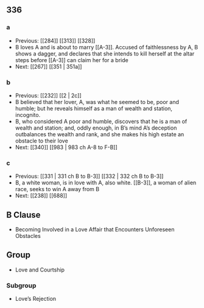 ## 336
### a
- Previous: [[284]] [[313]] [[328]] 
- B loves A and is about to marry [[A-3]]. Accused of faithlessness by A, B shows a dagger, and declares that she intends to kill herself at the altar steps before [[A-3]] can claim her for a bride
- Next: [[267]] [[351 | 351a]] 

### b
- Previous: [[232]] [[2 | 2c]] 
- B believed that her lover, A, was what he seemed to be, poor and humble; but he reveals himself as a man of wealth and station, incognito.
- B, who considered A poor and humble, discovers that he is a man of wealth and station; and, oddly enough, in B’s mind A’s deception outbalances the wealth and rank, and she makes his high estate an obstacle to their love
- Next: [[340]] [[983 | 983 ch A-8 to F-B]] 

### c
- Previous: [[331 | 331 ch B to B-3]] [[332 | 332 ch B to B-3]] 
- B, a white woman, is in love with A, also white. [[B-3]], a woman of alien race, seeks to win A away from B
- Next: [[238]] [[688]] 

## B Clause
- Becoming Involved in a Love Affair that Encounters Unforeseen Obstacles

## Group
- Love and Courtship

### Subgroup
- Love’s Rejection

